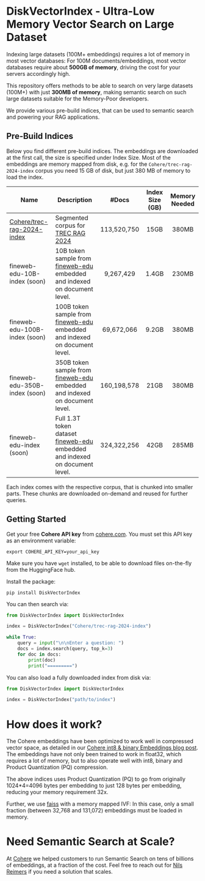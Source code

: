 # DiskVectorIndex - Ultra-Low Memory Vector Search on Large Dataset

Indexing large datasets (100M+ embeddings) requires a lot of memory in most vector databases: For 100M documents/embeddings, most vector databases require about **500GB of memory**, driving the cost for your servers accordingly high.

This repository offers methods to be able to search on very large datasets (100M+) with just **300MB of memory**, making semantic search on such large datasets suitable for the Memory-Poor developers.

We provide various pre-build indices, that can be used to semantic search and powering your RAG applications.

## Pre-Build Indices

Below you find different pre-build indices. The embeddings are downloaded at the first call, the size is specified under Index Size. Most of the embeddings are memory mapped from disk, e.g. for the `Cohere/trec-rag-2024-index` corpus you need 15 GB of disk, but just 380 MB of memory to load the index.

| Name | Description | #Docs | Index Size (GB) | Memory Needed |
| --- | --- | :---: | :---: | :---: | 
|  [Cohere/trec-rag-2024-index](https://huggingface.co/datasets/Cohere/trec-rag-2024-index) | Segmented corpus for [TREC RAG 2024](https://trec-rag.github.io/annoucements/2024-corpus-finalization/) | 113,520,750 | 15GB | 380MB |
| fineweb-edu-10B-index (soon)  | 10B token sample from [fineweb-edu](https://huggingface.co/datasets/HuggingFaceFW/fineweb-edu) embedded and indexed on document level. | 9,267,429 | 1.4GB | 230MB |
| fineweb-edu-100B-index (soon)  | 100B token sample from [fineweb-edu](https://huggingface.co/datasets/HuggingFaceFW/fineweb-edu) embedded and indexed on document level. | 69,672,066 | 9.2GB | 380MB
| fineweb-edu-350B-index (soon)  | 350B token sample from [fineweb-edu](https://huggingface.co/datasets/HuggingFaceFW/fineweb-edu) embedded and indexed on document level. | 160,198,578 | 21GB | 380MB
| fineweb-edu-index (soon) | Full 1.3T token dataset [fineweb-edu](https://huggingface.co/datasets/HuggingFaceFW/fineweb-edu) embedded and indexed on document level. | 324,322,256 | 42GB | 285MB


Each index comes with the respective corpus, that is chunked into smaller parts. These chunks are downloaded on-demand and reused for further queries.

## Getting Started

Get your free **Cohere API key** from [cohere.com](https://cohere.com). You must set this API key as an environment variable: 
```
export COHERE_API_KEY=your_api_key
```


Make sure you have `wget` installed, to be able to download files on-the-fly from the HuggingFace hub.

Install the package:
```
pip install DiskVectorIndex
```

You can then search via:
```python
from DiskVectorIndex import DiskVectorIndex

index = DiskVectorIndex("Cohere/trec-rag-2024-index")

while True:
    query = input("\n\nEnter a question: ")
    docs = index.search(query, top_k=3)
    for doc in docs:
        print(doc)
        print("=========")
```


You can also load a fully downloaded index from disk via:
```python
from DiskVectorIndex import DiskVectorIndex

index = DiskVectorIndex("path/to/index")
```


# How does it work?
The Cohere embeddings have been optimized to work well in compressed vector space, as detailed in our [Cohere int8 & binary Embeddings blog post](https://cohere.com/blog/int8-binary-embeddings). The embeddings have not only been trained to work in float32, which requires a lot of memory, but to also operate well with int8, binary and Product Quantization (PQ) compression.

The above indices uses Product Quantization (PQ) to go from originally 1024*4=4096 bytes per embedding to just 128 bytes per embedding, reducing your memory requirement 32x.

Further, we use [faiss](https://github.com/facebookresearch/faiss) with a memory mapped IVF: In this case, only a small fraction (between 32,768 and 131,072) embeddings must be loaded in memory. 


# Need Semantic Search at Scale?

At [Cohere](https://cohere.com) we helped customers to run Semantic Search on tens of billions of embeddings, at a fraction of the cost. Feel free to reach out for [Nils Reimers](mailto:nils@cohere.com) if you need a solution that scales.